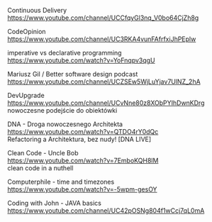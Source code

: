 Continuous Delivery    
https://www.youtube.com/channel/UCCfqyGl3nq_V0bo64CjZh8g    

CodeOpinion    
https://www.youtube.com/channel/UC3RKA4vunFAfrfxiJhPEplw    
 
imperative vs declarative programming    
https://www.youtube.com/watch?v=YoFnqpv3qgU    

Mariusz Gil / Better software design podcast    
https://www.youtube.com/channel/UCZSEw5WjLuYjav7UlNZ_2hA    

DevUpgrade    
https://www.youtube.com/channel/UCvNne80z8XObPYIhDwnKDrg    
nowoczesne podejście do obiektówki

DNA - Droga nowoczesnego Architekta    
https://www.youtube.com/watch?v=QTDO4rY0dQc    
Refactoring a Architektura, bez nudy! [DNA LIVE]

Clean Code - Uncle Bob    
https://www.youtube.com/watch?v=7EmboKQH8lM    
clean code in a nuthell

Computerphile - time and timezones    
https://www.youtube.com/watch?v=-5wpm-gesOY    

Coding with John - JAVA basics    
https://www.youtube.com/channel/UC42pOSNg804f1wCcj7qL0mA    
